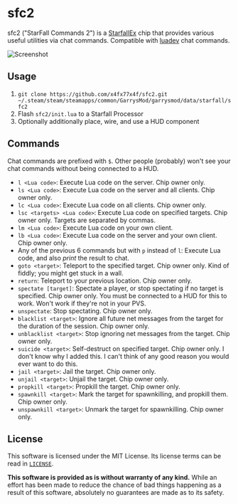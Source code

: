 # sfc2
sfc2 ("StarFall Commands 2") is a [StarfallEx](https://github.com/thegrb93/StarfallEx) chip that provides various useful utilities via chat commands. Compatible with [luadev](https://github.com/Metastruct/luadev) chat commands.

![Screenshot](https://user-images.githubusercontent.com/70858634/160216771-20429142-af10-4b5c-9c7b-5d6d35841fbd.png)

## Usage
1. `git clone https://github.com/x4fx77x4f/sfc2.git ~/.steam/steam/steamapps/common/GarrysMod/garrysmod/data/starfall/sfc2`
2. Flash `sfc2/init.lua` to a Starfall Processor
3. Optionally additionally place, wire, and use a HUD component

## Commands
Chat commands are prefixed with `$`. Other people (probably) won't see your chat commands without being connected to a HUD.

- `l <Lua code>`: Execute Lua code on the server. Chip owner only.
- `ls <Lua code>`: Execute Lua code on the server and all clients. Chip owner only.
- `lc <Lua code>`: Execute Lua code on all clients. Chip owner only.
- `lsc <targets> <Lua code>`: Execute Lua code on specified targets. Chip owner only. Targets are separated by commas.
- `lm <Lua code>`: Execute Lua code on your own client.
- `lb <Lua code>`: Execute Lua code on the server and your own client. Chip owner only.
- Any of the previous 6 commands but with `p` instead of `l`: Execute Lua code, and also *print* the result to chat.
- `goto <target>`: Teleport to the specified target. Chip owner only. Kind of fiddly; you might get stuck in a wall.
- `return`: Teleport to your previous location. Chip owner only.
- `spectate [target]`: Spectate a player, or stop spectating if no target is specified. Chip owner only. You must be connected to a HUD for this to work. Won't work if they're not in your PVS.
- `unspectate`: Stop spectating. Chip owner only.
- `blacklist <target>`: Ignore all future net messages from the target for the duration of the session. Chip owner only.
- `unblacklist <target>`: Stop ignoring net messages from the target. Chip owner only.
- `suicide <target>`: Self-destruct on specified target. Chip owner only. I don't know why I added this. I can't think of any good reason you would ever want to do this.
- `jail <target>`: Jail the target. Chip owner only.
- `unjail <target>`: Unjail the target. Chip owner only.
- `propkill <target>`: Propkill the target. Chip owner only.
- `spawnkill <target>`: Mark the target for spawnkilling, and propkill them. Chip owner only.
- `unspawnkill <target>`: Unmark the target for spawnkilling. Chip owner only.

## License
This software is licensed under the MIT License. Its license terms can be read in [`LICENSE`](LICENSE).

**This software is provided as is without warranty of any kind.** While an effort has been made to reduce the chance of bad things happening as a result of this software, absolutely no guarantees are made as to its safety.
